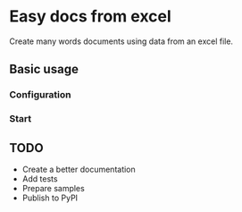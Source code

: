 # Easy docs from excel
Create many words documents using data from an excel file.
## Basic usage
### Configuration

### Start

## TODO
- Create a better documentation
- Add tests
- Prepare samples
- Publish to PyPI
